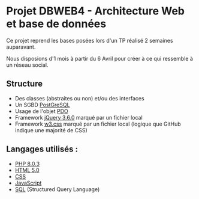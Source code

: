 # Projet DBWEB4 - Architecture Web et base de données
Ce projet reprend les bases posées lors d'un TP réalisé 2 semaines auparavant.

Nous disposions d'1 mois à partir du 6 Avril pour créer à ce qui ressemble à un réseau social.

## Structure
- Des classes (abstraites ou non) et/ou des interfaces
- Un SGBD [PostGreSQL]
- Usage de l'objet [PDO]
- Framework [jQuery 3.6.0] marqué par un fichier local
- Framework [w3.css] marqué par un fichier local (logique que GitHub indique une majorité de CSS)

## Langages utilisés :
- [PHP 8.0.3] 
- [HTML 5.0]
- [CSS]
- [JavaScript]
- [SQL] (Structured Query Language)




[PostGreSQL]:<https://www.google.com/url?sa=t&rct=j&q=&esrc=s&source=web&cd=&cad=rja&uact=8&ved=2ahUKEwiRtpe94e7vAhWYRhUIHWf7C6YQFjAAegQIAhAE&url=https%3A%2F%2Fwww.postgresql.org%2F&usg=AOvVaw0He1mmeTUi_lhXjiRGJtzr/>
[PDO]: <https://www.php.net/manual/fr/book.pdo.php>
[jQuery 3.6.0]:<https://api.jquery.com/>
[w3.css]: <https://www.w3schools.com/w3css/defaulT.asp>
[PHP 8.0.3]: <https://php.net/>
[HTML 5.0]: <https://en.wikipedia.org/wiki/HTML5>
[CSS]: <https://en.wikipedia.org/wiki/CSS>
[JavaScript]: <https://developer.mozilla.org/fr/docs/Web/JavaScript>
[SQL]: <https://sql.sh/>

